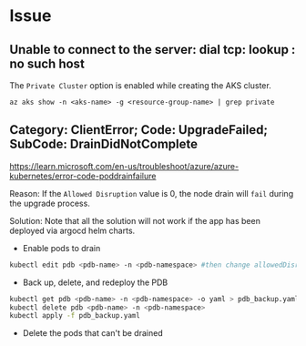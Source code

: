 # Issue

## Unable to connect to the server: dial tcp: lookup : no such host
The `Private Cluster` option is enabled while creating the AKS cluster.
```
az aks show -n <aks-name> -g <resource-group-name> | grep private
```

## Category: ClientError; Code: UpgradeFailed; SubCode: DrainDidNotComplete
https://learn.microsoft.com/en-us/troubleshoot/azure/azure-kubernetes/error-code-poddrainfailure

Reason: If the `Allowed Disruption` value is 0, the node drain will `fail` during the upgrade process.

Solution: Note that all the solution will not work if the app has been deployed via argocd helm charts.
- Enable pods to drain
```sh
kubectl edit pdb <pdb-name> -n <pdb-namespace> #then change allowedDisruptions
```
- Back up, delete, and redeploy the PDB
```sh
kubectl get pdb <pdb-name> -n <pdb-namespace> -o yaml > pdb_backup.yaml
kubectl delete pdb <pdb-name> -n <pdb-namespace>
kubectl apply -f pdb_backup.yaml
```  
- Delete the pods that can't be drained
